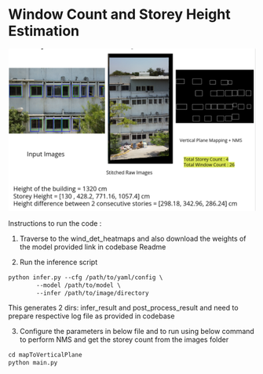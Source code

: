 # Window Count and Storey Height Estimation 

![fig1](./images/result.png)

Instructions to run the code : 

1. Traverse to the wind_det_heatmaps and also download the weights of the model provided link in codebase Readme

2. Run the inference script
```
python infer.py --cfg /path/to/yaml/config \
        --model /path/to/model \
        --infer /path/to/image/directory
```

This generates 2 dirs: infer_result and post_process_result and need to prepare respective log file as provided in codebase

3. Configure the parameters in below file and to run using below command to perform NMS and get the storey count from the images folder

```
cd mapToVerticalPlane
python main.py
```



